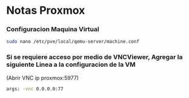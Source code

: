 # Notas Proxmox 

### Configuracion Maquina Virtual
```bash
sudo nano /etc/pve/local/qemu-server/machine.conf
```
### Si se requiere acceso por medio de VNCViewer, Agregar la siguiente Linea a la configuracion de la VM

(Abrir VNC ip proxmox:5977)
```bash
args: -vnc 0.0.0.0:77
```

